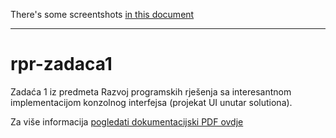 There's some screentshots [in this document](https://github.com/liliumdev/rpr-zadaca1/blob/master/Dokumentacija.pdf)

---

# rpr-zadaca1

Zadaća 1 iz predmeta Razvoj programskih rješenja sa interesantnom implementacijom konzolnog interfejsa (projekat UI unutar solutiona).

Za više informacija [pogledati dokumentacijski PDF ovdje](https://github.com/liliumdev/rpr-zadaca1/blob/master/Dokumentacija.pdf)
